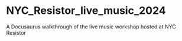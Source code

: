 # NYC_Resistor_live_music_2024
A Docusaurus walkthrough of the live music workshop hosted at NYC Resistor
